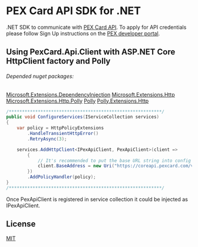 # PEX Card API SDK for .NET

.NET SDK to communicate with [PEX Card API](https://developer.pexcard.com/docs4). To apply for API credentials please follow Sign Up instructions on the [PEX developer portal](https://developer.pexcard.com).

## Using PexCard.Api.Client with ASP.NET Core HttpClient factory and Polly

###### Depended nuget packages:

[Microsoft.Extensions.DependencyInjection](https://www.nuget.org/packages/Microsoft.Extensions.DependencyInjection)
[Microsoft.Extensions.Http](https://www.nuget.org/packages/Microsoft.Extensions.Http)
[Microsoft.Extensions.Http.Polly](https://www.nuget.org/packages/Microsoft.Extensions.Http.Polly)
[Polly](https://www.nuget.org/packages/Polly)
[Polly.Extensions.Http](https://www.nuget.org/packages/Polly.Extensions.Http)

```csharp
/**********************************************************/
public void ConfigureServices(IServiceCollection services)
{
    var policy = HttpPolicyExtensions
        .HandleTransientHttpError()
        .RetryAsync(3);

    services.AddHttpClient<IPexApiClient, PexApiClient>(client =>
        {
		    // It's recommended to put the base URL string into config file
            client.BaseAddress = new Uri("https://coreapi.pexcard.com/v4");
        })
        .AddPolicyHandler(policy);
}
/**********************************************************/
```

Once PexApiClient is registered in service collection it could be injected as IPexApiClient.

## License

[MIT](LICENSE)
